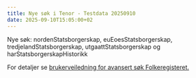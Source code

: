 ```yaml
---
title: Nye søk i Tenor - Testdata 20250910
date: 2025-09-10T15:05:00+02
---
```


Nye søk: nordenStatsborgerskap, euEoesStatsborgerskap, tredjelandStatsborgerskap, utgaattStatsborgerskap og harStatsborgerskapHistorikk

For detaljer se [brukerveiledning for avansert søk Folkeregisteret.](https://skatteetaten.github.io/testnorge-tenor-dokumentasjon/avansert_s%C3%B8k_freg.pdf)
